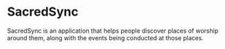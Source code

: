 # SacredSync
SacredSync is an application that helps people discover places of worship around them, along with the events being conducted at those places.
